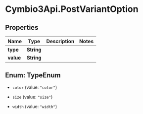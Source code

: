 # Cymbio3Api.PostVariantOption

## Properties
Name | Type | Description | Notes
------------ | ------------- | ------------- | -------------
**type** | **String** |  | 
**value** | **String** |  | 


<a name="TypeEnum"></a>
## Enum: TypeEnum


* `color` (value: `"color"`)

* `size` (value: `"size"`)

* `width` (value: `"width"`)




